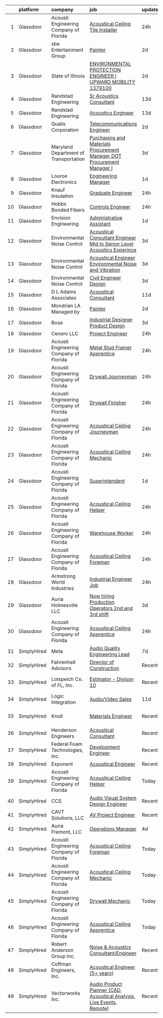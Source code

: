 

|    | platform    | company                                | job                                                                                                                                                                                                                                                                                                                                                                                                                                                                                                                                                                                                                                                                                                                                                                                                                                                                                                                                                                                                                                                                                 | update_time   | location                    |
|---:|:------------|:---------------------------------------|:------------------------------------------------------------------------------------------------------------------------------------------------------------------------------------------------------------------------------------------------------------------------------------------------------------------------------------------------------------------------------------------------------------------------------------------------------------------------------------------------------------------------------------------------------------------------------------------------------------------------------------------------------------------------------------------------------------------------------------------------------------------------------------------------------------------------------------------------------------------------------------------------------------------------------------------------------------------------------------------------------------------------------------------------------------------------------------|:--------------|:----------------------------|
|  1 | Glassdoor   | Acousti Engineering Company of Florida | [Acoustical Ceiling Tile Installer](https://www.glassdoor.com/partner/jobListing.htm?pos=115&ao=1136043&s=58&guid=0000018392661dd4afd180a592502d74&src=GD_JOB_AD&t=SR&vt=w&ea=1&cs=1_069d16dd&cb=1664608509656&jobListingId=1008175288723&jrtk=3-0-1ge96c7flirl6801-1ge96c7g52a4n000-fe2e5b7c3646b781-)                                                                                                                                                                                                                                                                                                                                                                                                                                                                                                                                                                                                                                                                                                                                                                             | 24h           | Raleigh, NC                 |
|  2 | Glassdoor   | sbe Entertainment Group                | [Painter](https://www.glassdoor.com/partner/jobListing.htm?pos=110&ao=1136043&s=58&guid=0000018392661dd4afd180a592502d74&src=GD_JOB_AD&t=SR&vt=w&cs=1_a798200d&cb=1664608509655&jobListingId=1008168647445&jrtk=3-0-1ge96c7flirl6801-1ge96c7g52a4n000-179a9adc8e4838b7-)                                                                                                                                                                                                                                                                                                                                                                                                                                                                                                                                                                                                                                                                                                                                                                                                            | 2d            | Los Angeles, CA             |
|  3 | Glassdoor   | State of Illinois                      | [ENVIRONMENTAL PROTECTION ENGINEER I  UPWARD MOBILITY  1379100](https://www.glassdoor.com/partner/jobListing.htm?pos=129&ao=1136043&s=58&guid=0000018392661dd4afd180a592502d74&src=GD_JOB_AD&t=SR&vt=w&cs=1_972fbd99&cb=1664608509657&jobListingId=1008168511819&jrtk=3-0-1ge96c7flirl6801-1ge96c7g52a4n000-7b46fe9a582937fb-)                                                                                                                                                                                                                                                                                                                                                                                                                                                                                                                                                                                                                                                                                                                                                      | 2d            | Des Plaines, IL             |
|  4 | Glassdoor   | Randstad Engineering                   | [Sr  Acoustics Consultant](https://www.glassdoor.com/partner/jobListing.htm?pos=108&ao=1110586&s=58&guid=0000018392661dd4afd180a592502d74&src=GD_JOB_AD&t=SR&vt=w&ea=1&cs=1_32e35367&cb=1664608509655&jobListingId=1008146395284&cpc=F41FEAB56D215062&jrtk=3-0-1ge96c7flirl6801-1ge96c7g52a4n000-1e37dc136f2d919a--6NYlbfkN0BP0SNj5t90jkfF5SbRhYc-YYyKnIlIACqwosTKYtJiUOp36XFEILIi7NeTHfhZHbsW-mUkTBjl8FIFrTAC_qYAebY_cyQqVvB0MGWr6GAninhmnbYc0H4JvtYHZs8F-JoYQ5N9rHtgPeysiPlaGKR1KA9_fQdLfZFYobIBfkkloJyo65VoNNpSTwP27BvF93i9Y4g5dc_gsiT743ZX10eMQefJzvATFJd8XfPR_eONz-h2XSHXLJPFbmb5kIrdEvR4ExOvRdhXUH8GlIjtNN_equigQ3vysUCOJl_Ko9NO_lHrE-eOWDWe-YN2OZgXCWLy0r03_ObGjkVrfo4X763KGe1dTO7XERMxx-0DViiSciKd8iOlY0GM4-9BR-S7ZRBFU83UjBZf-LFl2lRw7MLDO4zNCJ1jzPlamvoFQdUFp8G43USjTDCA_CVmECSuM9aqDZXEIFl99syLLTnXF4aOVuffxu-NreWF5oHOGJAghxjHob4QepxrfYR9e1gUdSLDQOI42HMLB2algoVyigy2uSuYctxYp-NaIpGW_-ezO-MUrTfcaECUtNI6oigXNszsXt3snur-twJYtEa5K23aWxGK4IgBEQGI_qtpUf_zUTkJbaEgRL-p7iBzJpr1KlAvBdv2FPCrTMn45QYUGEag327l4jUuEBtEuQluq4nItqNPOyEXUsthnDG50yqVuxyiow-4S2g_jnH3Sz7d150W) | 13d           | Los Angeles, CA             |
|  5 | Glassdoor   | Randstad Engineering                   | [Acoustics Engineer](https://www.glassdoor.com/partner/jobListing.htm?pos=109&ao=1110586&s=58&guid=0000018392661dd4afd180a592502d74&src=GD_JOB_AD&t=SR&vt=w&ea=1&cs=1_4f3cba59&cb=1664608509655&jobListingId=1008146395319&cpc=AC285F3A3ECA6BB0&jrtk=3-0-1ge96c7flirl6801-1ge96c7g52a4n000-3533152d33cf8374--6NYlbfkN0BP0SNj5t90jkfF5SbRhYc-YYyKnIlIACqwosTKYtJiUOp36XFEILIi7NeTHfhZHbsW-mUkTBjl8Iw3WU-5SqwJGlMOgw2JpWZkLU-6lAixkGeMfLdqscvBGPGzZn7lcPvC9qIOBKdLZCN761WcXu4-8OKZ7XLBHxweVfOiciQhWyRYmp05zLRNBpz6LUcq1XS5aGsjCMT8SERdbsLDOgaaRWvIK58H6kZYpsPqyekaOowSesT5Ebo2uwzBY1BYJ-_DI-Nvluy_koazg-LHD44ByONVv6p_EeeJth5HgxlC7tTzVTG3hGXH4-4bhUk8DIYGqnDpGbZHrR8L5NYCTkJKvk1bqZnEy_4UwWLXmRLoUTbVrJVBW1UbfKoTAO64U7JG-6T02EYSX14pffZkQTo4pHkcif78bhrzj7XM1CO1FuCYKVnKF4XAlTeK3WdKajAnXsglm0Ny2gwYFHkhZjRahBpoTgPFXsUAz3LFnKpQZRSTQSW8ORDaZQwJFYInAcNaaEfkkkSLM-WfAwxib9MkzIJVaErwxkzfwoP4a5LjcLoLbvEANyv1q7j83OrkkoJKqCTuRgtyZrhJeP_X5glwK17_efHqr6hlhQyqPUHfG6ExbPrj33xpVmp_NJDAAKlT1zSFrJtLdaRwdS8-uk9p5qV2kQWVXPEtpk0fye25hR8Xl3bDN1e9vlWGhrcA614knLJrPcWPPop4ShjSXW9O)       | 13d           | Los Angeles, CA             |
|  6 | Glassdoor   | Qualis Corporation                     | [Telecommunications Engineer](https://www.glassdoor.com/partner/jobListing.htm?pos=125&ao=1136043&s=58&guid=0000018392661dd4afd180a592502d74&src=GD_JOB_AD&t=SR&vt=w&cs=1_f7f8100c&cb=1664608509657&jobListingId=1008169620975&jrtk=3-0-1ge96c7flirl6801-1ge96c7g52a4n000-3278be9d773bd57a-)                                                                                                                                                                                                                                                                                                                                                                                                                                                                                                                                                                                                                                                                                                                                                                                        | 2d            | Orlando, FL                 |
|  7 | Glassdoor   | Maryland Department of Transportation  | [Purchasing and Materials Procurement Manager  DOT Procurement Manager I ](https://www.glassdoor.com/partner/jobListing.htm?pos=127&ao=1136043&s=58&guid=0000018392661dd4afd180a592502d74&src=GD_JOB_AD&t=SR&vt=w&cs=1_a3ab46d7&cb=1664608509657&jobListingId=1008166262988&jrtk=3-0-1ge96c7flirl6801-1ge96c7g52a4n000-9a85fd3ead9655ca-)                                                                                                                                                                                                                                                                                                                                                                                                                                                                                                                                                                                                                                                                                                                                           | 3d            | United States               |
|  8 | Glassdoor   | Louroe Electronics                     | [Engineering Manager](https://www.glassdoor.com/partner/jobListing.htm?pos=123&ao=1136043&s=58&guid=0000018392661dd4afd180a592502d74&src=GD_JOB_AD&t=SR&vt=w&ea=1&cs=1_3b933400&cb=1664608509656&jobListingId=1008172102655&jrtk=3-0-1ge96c7flirl6801-1ge96c7g52a4n000-d0fdc142605e37ae-)                                                                                                                                                                                                                                                                                                                                                                                                                                                                                                                                                                                                                                                                                                                                                                                           | 1d            | Van Nuys, CA                |
|  9 | Glassdoor   | Knauf Insulation                       | [Graduate Engineer](https://www.glassdoor.com/partner/jobListing.htm?pos=119&ao=1136043&s=58&guid=0000018392661dd4afd180a592502d74&src=GD_JOB_AD&t=SR&vt=w&cs=1_aabbe885&cb=1664608509656&jobListingId=1008173881530&jrtk=3-0-1ge96c7flirl6801-1ge96c7g52a4n000-796c1855e555e207-)                                                                                                                                                                                                                                                                                                                                                                                                                                                                                                                                                                                                                                                                                                                                                                                                  | 24h           | Shasta Lake, CA             |
| 10 | Glassdoor   | Hobbs Bonded Fibers                    | [Controls Engineer](https://www.glassdoor.com/partner/jobListing.htm?pos=104&ao=1110586&s=58&guid=0000018392661dd4afd180a592502d74&src=GD_JOB_AD&t=SR&vt=w&ea=1&cs=1_5d9c7d31&cb=1664608509655&jobListingId=1008173577907&cpc=0A88B0016E52E137&jrtk=3-0-1ge96c7flirl6801-1ge96c7g52a4n000-f1685b0ab9c78a31--6NYlbfkN0BHIfC1zsKGIu0R3teaIu8liT7fbRNLaQeDQfcPJweUK7UvDklIW8lY1UVp7Foo4hUTRgncQhd5GoRHcIKAosuaAXc4X6ugByVSc4BNJ7FYwlXYEUDMC16GFqP9iVOzQLkkGGGudUm9ML_-mSQP2R-I2-OX_Bt4unefe6dHFEJPFGD-CLnjywHiserWNtYZ_4zI7i-RpJkXm723FNiPP2ncKH3iFrx0eC6I3gSvKRP2_X8__TKPz_Y7r9z0EsvtDPZt_TiEewiIMUBzSxn6BeW4gLtKLuldhWiN-ocxNOfjiA5g8U4PKoNjKmo8MPJUbuH7aAt9UEOXkiLKxwemdWUpu7ZTmwO6sKTWSFeie0YrXTG6H4GF7zmQHVvJKoFNUn7Q6SB_MHxg4gn9ZcFJRGrTHCKycMVwogPvDQABSuajmfWZm43dZrLENpFeKA5poR3zJNAnfRw69DmM0gRsMaAdjIz8eh3hvkQkICg_aF_Y3k5Pgv1t27r7mPtNO8HXJlQAtfDFeRJCad38w2ConPj0)                                                                                                                                                                                                        | 24h           | Waco, TX                    |
| 11 | Glassdoor   | Envision Engineering                   | [Administrative Assistant](https://www.glassdoor.com/partner/jobListing.htm?pos=107&ao=1110586&s=58&guid=0000018392661dd4afd180a592502d74&src=GD_JOB_AD&t=SR&vt=w&ea=1&cs=1_268f08cb&cb=1664608509655&jobListingId=1008171486109&cpc=334ABAF5D42DC775&jrtk=3-0-1ge96c7flirl6801-1ge96c7g52a4n000-8cb93e274bfd4bfa--6NYlbfkN0CdcVd3SDA1nO7RkKTAACmPV4xEt72Vls8LI2dqcgyOeOXXVjLtJUeiAFMYtXEAnZRGP3dHYzgAh7pRqR44jj9NS23K3xf5zKbmI5dSsDVfGJhy7zuc0ks65XxgM6X-E_d7YQiNt6stxlefXTwKgezkZsYOpULjuVRN9_-tyxuaKIn_7zR7_eGT28Z0Y4U-zUaDnhJyJJOjnSP1Br9WhexT6Y_WWyqv22JsZbDux1bsDfrfLYnRqpJP7X_O0m_TPUkD7LwcUfQZzAHFHOGgmHJg652gMUQVhimUDc7xf604WH79r1BUdIiPh__kr38FqQhK_WUYaRDWcs6wvDdxa0r82eyivRD7UxV2dd8u-9dIJoJnYjeR1tGSL8gf4Nxm-b_Li4LaWfeGwJojX0eX2jV0yVBPxxxOanajhX8oYQI_jfT_sHpVmUm6JAlrrVHB_i_f1eUIkayjJfgQxnRqBw_kDOqLFdrcAnoysAvnHy2LpDSiXnxrpDV8cUCO2ywyiqXT8mVgMEpfug%3D%3D)                                                                                                                                                                                                     | 1d            | Salt Lake City, UT          |
| 12 | Glassdoor   | Environmental Noise Control            | [Acoustical Consultant Engineer   Mid to Senior Level Acoustics Experince](https://www.glassdoor.com/partner/jobListing.htm?pos=105&ao=1110586&s=58&guid=0000018392661dd4afd180a592502d74&src=GD_JOB_AD&t=SR&vt=w&ea=1&cs=1_2fca81d7&cb=1664608509655&jobListingId=1008165868399&cpc=5E31031E1AFF45A7&jrtk=3-0-1ge96c7flirl6801-1ge96c7g52a4n000-8419fb19ab88a12a--6NYlbfkN0A1Hx1H8Z_ZGf51L8iwGP-htVtHzPykBAmnYM3BEYS-BvsGirRlYU1Nq4sFYKx2S2aUIyOPYVNFN3y3qjSgzh43VJTQhzYsw0Hj4kLOgnUeLn804h5YKg81bizjarH6zRGh9Nib-Iuz-joiygSL3koD4-TkjlVhnPLjK5FZjhacfQlvlY6j-o_DlbTucE_WPgCyitMSUl1JPkvTHcPg4gs__tzYWDJcmbQlDqUgaL61l6fNqWdkMExjNXUxtV-O1rTas97EUzVF4_F8VW9cVYxl68j6paVli7kcuLStkdj_0t9XlqFUOtPa4tfLo8_7xypRyAUpUfjpssU5G4ZUxMAWh4SIKinFfd0R3pvUDJbcguyIyZo7KLQ4QJr-TSY6po4VsMzPmVnpq3UbD6euIonF5g01aQc4obuM335jbnm3Qxi4KqiUHEtg_VC3t_SMQe7hkuYUaA2Gw2zeeVE5N7crViUZtKqfbhayhF0OiaLwuR4UbUDaYmJS2JF4eWi6tdgMS3CaOF3sZ5V36Yp8Ddw2DOu36Euv-z7A_sLc8tOeXnmtg9ZEZbzy9ArimB8MtfY%3D)                                                                                                   | 3d            | Hawthorne, CA               |
| 13 | Glassdoor   | Environmental Noise Control            | [Acoustical Engineer   Environmental Noise and Vibration](https://www.glassdoor.com/partner/jobListing.htm?pos=102&ao=1110586&s=58&guid=0000018392661dd4afd180a592502d74&src=GD_JOB_AD&t=SR&vt=w&ea=1&cs=1_adc1a68a&cb=1664608509654&jobListingId=1008166047462&cpc=3E2BFC0D8D8346C2&jrtk=3-0-1ge96c7flirl6801-1ge96c7g52a4n000-71dc3942ea54729c--6NYlbfkN0A1Hx1H8Z_ZGf51L8iwGP-htVtHzPykBAmnYM3BEYS-BvsGirRlYU1NDWbTXOGZ0m1hsYW9wVsoEhx_dOcX4GM4CZCe5cFEZgbb3LYm8-haxjVkV6M_mtJs-u76s4g73LGGdp5S65QbzK-hL-fZ35ks9_y8AGLFb1gltGzZHZmP1yFK0lp9LKh9Fi2RvNU8ys2PlUrBVvjfhktbCSgk9-XopMNlAT4NMwvFz1ovtc0NdG5bSOs05YjISM8jTPDIMCpsX93fxbRVzer5ruhIxmWbCzvb6iqb58RgvxLp9pRU5KzP6vBkepe65WxZZugAbQf3p19-AQQMo2l-vIK98wJYbKcbi7OXaZAIeLg3OX7hjSzzwwkVRfLNQakdCQU9nxOz6blaIe9UwRJPAE4msZxIIq4-XNvQUHOCwqnqUfBdELUem4raMRHg3IlMt0W5efud-6Y_cMRlBDXjE7jsGbt1KtovejGUbeKiNJ4VwQRGV85p7yECEDYNG-cmkERwLWuAlC54NarOijjw6iJCafaf4JPVDBIE9oooGIicfXzqnlt3tFSanImd)                                                                                                                                  | 3d            | Manhattan Beach, CA         |
| 14 | Glassdoor   | Environmental Noise Control            | [Civil Engineer   Design](https://www.glassdoor.com/partner/jobListing.htm?pos=103&ao=1110586&s=58&guid=0000018392661dd4afd180a592502d74&src=GD_JOB_AD&t=SR&vt=w&ea=1&cs=1_9b7d4f3c&cb=1664608509655&jobListingId=1008165704165&cpc=8C58C94241DEAF58&jrtk=3-0-1ge96c7flirl6801-1ge96c7g52a4n000-d7d74d938779f180--6NYlbfkN0BTT1lo8Jwdy_hu5PBsWOg-OgEs4ry3bvHurgSPaoaOHGYXVKu2ClIZ4aRAGYzihCb0xoeKZFyug_bPI0ex3HtEUvlae8VUg30XJL36zcOQKicGT_qIP7lUu6huKsn07yBx0moIaEX6HRK3Bzqifwhl17y0HB7Itfg6R59nek0hf0BBtW72puwxpHwu6CFzDlrx93JFfSa_zhKzkjLJYKWIXHPr9O3qTKdqmVNGz0zc6NUz9fFPP0GzoohwuSXDHU3xxsZXNgDzzKE4r6jfWBzxjV5kiIt1KjahI19dAhv-olS7772pVG-gZyxcYgMJqBWrnKZg-CSobyiqtjsasTW8acewXrKq2P7ZAe-izM-Ht6WpkKY5O-OpdtLLyDYX8uPwBr7eMm2EM3enoaLhUWERnuBkh6bFMFU6AE6VYCL7DV_ckvM4R6pJxkodzgzBitAj-36A404ytGVNH6040-YLtECr_JGhwZUySbXqhA-ziJwVKWTbyI7smgQPVkOZYWadWkCPd2Ob1A%3D%3D)                                                                                                                                                                                                      | 3d            | Los Angeles, CA             |
| 15 | Glassdoor   | D L  Adams Associates                  | [Acoustical Consultant](https://www.glassdoor.com/partner/jobListing.htm?pos=101&ao=1110586&s=58&guid=0000018392661dd4afd180a592502d74&src=GD_JOB_AD&t=SR&vt=w&ea=1&cs=1_e8a43279&cb=1664608509654&jobListingId=1008149329605&cpc=8506CCAEAF70E016&jrtk=3-0-1ge96c7flirl6801-1ge96c7g52a4n000-b46cae4e1666151b--6NYlbfkN0APToHrk7ILONyRglvlT3LJMO76dZGJsKlG8WQjsY8CqyctU8l7pwUliQ8pHHkuPa28KFjsaeD10_YHeVjYoE9qotpkY5gr-0PncmyQscEUcpqZQ4Umn0swjJ6qv_F4Mx1y4zvh69aLLEaKMWTg_NUwD4gI2cegQLCXrNDMkCKdZns0xZLAZx-0joiFHIRT-gcVsIPgwViWxoKHllWhY8doWvibKOXnEcqjgZ5DXUNiA7v7BtMjKxoFJno8F6t_55uSHLvk_vleexBrterXTOC_qGJQWPtEGW9oa9BycPs-ib3Kx2QozVXOMASJ1B_-OAA1RdtLQ5Pr0G5S1Balxwsif5VxmN5JnDBcT6KNXDXdAxqibPUHffYYtAoKS6G7rknaDdHzgH9dxaYIFZnIwbVuy0liPefXGysIK0S9tpVc166kBZKqxTkwYufCmN-emzDLCF5m_ZO5E3oJsXVgzYFUB43unELU5_5x12xb2f0bxFj3ZswfbC-tMHrM_0hc5eDCZO1Fc81C1g%3D%3D)                                                                                                                                                                                                        | 11d           | Denver, CO                  |
| 16 | Glassdoor   | Mondrian LA  Managed by                | [Painter](https://www.glassdoor.com/partner/jobListing.htm?pos=111&ao=1136043&s=58&guid=0000018392661dd4afd180a592502d74&src=GD_JOB_AD&t=SR&vt=w&cs=1_c68b422e&cb=1664608509655&jobListingId=1008168684027&jrtk=3-0-1ge96c7flirl6801-1ge96c7g52a4n000-a77a5624c3b2a561-)                                                                                                                                                                                                                                                                                                                                                                                                                                                                                                                                                                                                                                                                                                                                                                                                            | 2d            | Los Angeles, CA             |
| 17 | Glassdoor   | Bose                                   | [Industrial Designer   Product Design](https://www.glassdoor.com/partner/jobListing.htm?pos=112&ao=1136043&s=58&guid=0000018392661dd4afd180a592502d74&src=GD_JOB_AD&t=SR&vt=w&cs=1_c7ab8982&cb=1664608509655&jobListingId=1008165078786&jrtk=3-0-1ge96c7flirl6801-1ge96c7g52a4n000-10650a6c080598d6-)                                                                                                                                                                                                                                                                                                                                                                                                                                                                                                                                                                                                                                                                                                                                                                               | 3d            | Framingham, MA              |
| 18 | Glassdoor   | Cenero  LLC                            | [Project Engineer](https://www.glassdoor.com/partner/jobListing.htm?pos=126&ao=1136043&s=58&guid=0000018392661dd4afd180a592502d74&src=GD_JOB_AD&t=SR&vt=w&cs=1_6af10739&cb=1664608509657&jobListingId=1008174995392&jrtk=3-0-1ge96c7flirl6801-1ge96c7g52a4n000-d2e8614165f1cda2-)                                                                                                                                                                                                                                                                                                                                                                                                                                                                                                                                                                                                                                                                                                                                                                                                   | 24h           | Lebanon, NJ                 |
| 19 | Glassdoor   | Acousti Engineering Company of Florida | [Metal Stud Framer Apprentice](https://www.glassdoor.com/partner/jobListing.htm?pos=128&ao=1136043&s=58&guid=0000018392661dd4afd180a592502d74&src=GD_JOB_AD&t=SR&vt=w&ea=1&cs=1_cea5afb2&cb=1664608509657&jobListingId=1008175288732&jrtk=3-0-1ge96c7flirl6801-1ge96c7g52a4n000-99f14df1a4cee745-)                                                                                                                                                                                                                                                                                                                                                                                                                                                                                                                                                                                                                                                                                                                                                                                  | 24h           | Orlando, FL                 |
| 20 | Glassdoor   | Acousti Engineering Company of Florida | [Drywall Journeyman](https://www.glassdoor.com/partner/jobListing.htm?pos=124&ao=1136043&s=58&guid=0000018392661dd4afd180a592502d74&src=GD_JOB_AD&t=SR&vt=w&ea=1&cs=1_645219a5&cb=1664608509656&jobListingId=1008175288690&jrtk=3-0-1ge96c7flirl6801-1ge96c7g52a4n000-388a8ccfa4b6b5e9-)                                                                                                                                                                                                                                                                                                                                                                                                                                                                                                                                                                                                                                                                                                                                                                                            | 24h           | Alachua, FL                 |
| 21 | Glassdoor   | Acousti Engineering Company of Florida | [Drywall Finisher](https://www.glassdoor.com/partner/jobListing.htm?pos=122&ao=1136043&s=58&guid=0000018392661dd4afd180a592502d74&src=GD_JOB_AD&t=SR&vt=w&ea=1&cs=1_25fc5a8b&cb=1664608509656&jobListingId=1008174937983&jrtk=3-0-1ge96c7flirl6801-1ge96c7g52a4n000-e7579e801eed8fe3-)                                                                                                                                                                                                                                                                                                                                                                                                                                                                                                                                                                                                                                                                                                                                                                                              | 24h           | Rockledge, FL               |
| 22 | Glassdoor   | Acousti Engineering Company of Florida | [Acoustical Ceiling Journeyman](https://www.glassdoor.com/partner/jobListing.htm?pos=120&ao=1136043&s=58&guid=0000018392661dd4afd180a592502d74&src=GD_JOB_AD&t=SR&vt=w&ea=1&cs=1_54d2d096&cb=1664608509656&jobListingId=1008175288733&jrtk=3-0-1ge96c7flirl6801-1ge96c7g52a4n000-e553b2bf2ab90a92-)                                                                                                                                                                                                                                                                                                                                                                                                                                                                                                                                                                                                                                                                                                                                                                                 | 24h           | West Palm Beach, FL         |
| 23 | Glassdoor   | Acousti Engineering Company of Florida | [Acoustical Ceiling Mechanic](https://www.glassdoor.com/partner/jobListing.htm?pos=117&ao=1136043&s=58&guid=0000018392661dd4afd180a592502d74&src=GD_JOB_AD&t=SR&vt=w&ea=1&cs=1_c81d6637&cb=1664608509656&jobListingId=1008174320165&jrtk=3-0-1ge96c7flirl6801-1ge96c7g52a4n000-a9fa520409dceea8-)                                                                                                                                                                                                                                                                                                                                                                                                                                                                                                                                                                                                                                                                                                                                                                                   | 24h           | Charlotte, NC               |
| 24 | Glassdoor   | Acousti Engineering Company of Florida | [Superintendent](https://www.glassdoor.com/partner/jobListing.htm?pos=121&ao=1136043&s=58&guid=0000018392661dd4afd180a592502d74&src=GD_JOB_AD&t=SR&vt=w&ea=1&cs=1_8b774adf&cb=1664608509656&jobListingId=1008171588101&jrtk=3-0-1ge96c7flirl6801-1ge96c7g52a4n000-3449c3b8254a67ee-)                                                                                                                                                                                                                                                                                                                                                                                                                                                                                                                                                                                                                                                                                                                                                                                                | 1d            | Miami, FL                   |
| 25 | Glassdoor   | Acousti Engineering Company of Florida | [Acoustical Ceiling Helper](https://www.glassdoor.com/partner/jobListing.htm?pos=114&ao=1136043&s=58&guid=0000018392661dd4afd180a592502d74&src=GD_JOB_AD&t=SR&vt=w&ea=1&cs=1_368316e3&cb=1664608509655&jobListingId=1008174938016&jrtk=3-0-1ge96c7flirl6801-1ge96c7g52a4n000-72e1fdc3bbb343a1-)                                                                                                                                                                                                                                                                                                                                                                                                                                                                                                                                                                                                                                                                                                                                                                                     | 24h           | Rockledge, FL               |
| 26 | Glassdoor   | Acousti Engineering Company of Florida | [Warehouse Worker](https://www.glassdoor.com/partner/jobListing.htm?pos=113&ao=1136043&s=58&guid=0000018392661dd4afd180a592502d74&src=GD_JOB_AD&t=SR&vt=w&ea=1&cs=1_f9fbed1b&cb=1664608509655&jobListingId=1008174937984&jrtk=3-0-1ge96c7flirl6801-1ge96c7g52a4n000-c5cb6c0ec3ad63fc-)                                                                                                                                                                                                                                                                                                                                                                                                                                                                                                                                                                                                                                                                                                                                                                                              | 24h           | Rockledge, FL               |
| 27 | Glassdoor   | Acousti Engineering Company of Florida | [Acoustical Ceiling Foreman](https://www.glassdoor.com/partner/jobListing.htm?pos=130&ao=1136043&s=58&guid=0000018392661dd4afd180a592502d74&src=GD_JOB_AD&t=SR&vt=w&ea=1&cs=1_dd47106f&cb=1664608509657&jobListingId=1008174938023&jrtk=3-0-1ge96c7flirl6801-1ge96c7g52a4n000-6d3be1e3aed5c571-)                                                                                                                                                                                                                                                                                                                                                                                                                                                                                                                                                                                                                                                                                                                                                                                    | 24h           | Nashville, TN               |
| 28 | Glassdoor   | Armstrong World Industries             | [Industrial Engineer Job](https://www.glassdoor.com/partner/jobListing.htm?pos=118&ao=1136043&s=58&guid=0000018392661dd4afd180a592502d74&src=GD_JOB_AD&t=SR&vt=w&cs=1_8c9bb70f&cb=1664608509656&jobListingId=1008174632695&jrtk=3-0-1ge96c7flirl6801-1ge96c7g52a4n000-8874c6016290b93c-)                                                                                                                                                                                                                                                                                                                                                                                                                                                                                                                                                                                                                                                                                                                                                                                            | 24h           | Macon, GA                   |
| 29 | Glassdoor   | Auria Holmesville  LLC                 | [Now hiring Production Operators 2nd and 3rd shift](https://www.glassdoor.com/partner/jobListing.htm?pos=106&ao=1110586&s=58&guid=0000018392661dd4afd180a592502d74&src=GD_JOB_AD&t=SR&vt=w&ea=1&cs=1_d6a916e5&cb=1664608509655&jobListingId=1008165712134&cpc=A8EA696C92E7776B&jrtk=3-0-1ge96c7flirl6801-1ge96c7g52a4n000-774be9e29f9e1d9c--6NYlbfkN0CYq252up1RlunyTpquboaD00VQoFHGwxopcVBoMHAHGBEuT4Zox2IIz_foSDa4JWYgsuiI5M-1c5vZl0APCacPruZHzH41gsU0yWPjW0wLq6ZTBkE2LRuPiE_H3oO8WkEcuIKcedjZFwa6Owzd-sjOWajf1xV-G4LG53TUPSmkAq0lP9KsBsIo2rH44hx9fjM-odXPrlQE9p4xcNwubC7y_15yvGkNsprx7-pE_Vjgj5AqGtFR3tOQKHYgOduk_OnA1DaP5c2QYEpzHDYp-Wcq2_bC8LiWG90hjL99k0Qce7eZ2tnydT0WkjeuvoOCY87R6dxJzB40_8lK3f08Y2sBq_VOK0Z2ALfa3TPfrNYucuqNMsQx9c2APqRW0qL1ywjghPgdOCm1bFCZuxnwebkfVFO4ty_aoYFrN3b1vdFPFDRKvc-cBE1khVQvLNusddHG94mZsCvPmeRWAPO5y0syGH0xyGVtz4VbMYHJhEwVbmPpc9oqXcBYHk861nljm3n_uOGri8hGbGOT_dFhJ1T0)                                                                                                                                                                        | 3d            | Holmesville, OH             |
| 30 | Glassdoor   | Acousti Engineering Company of Florida | [Acoustical Ceiling Apprentice](https://www.glassdoor.com/partner/jobListing.htm?pos=116&ao=1136043&s=58&guid=0000018392661dd4afd180a592502d74&src=GD_JOB_AD&t=SR&vt=w&ea=1&cs=1_98c1176a&cb=1664608509656&jobListingId=1008174320150&jrtk=3-0-1ge96c7flirl6801-1ge96c7g52a4n000-bf7e94424865c2dd-)                                                                                                                                                                                                                                                                                                                                                                                                                                                                                                                                                                                                                                                                                                                                                                                 | 24h           | Charlotte, NC               |
| 31 | SimplyHired | Meta                                   | [Audio Quality Engineering Lead](https://www.simplyhired.com/job/F0446cwKlqB4Kv-tfmFRyIOP_BMQqdTN6C9y_XeAv_2qdSRiJrc20A?q=acoustical+engineering)                                                                                                                                                                                                                                                                                                                                                                                                                                                                                                                                                                                                                                                                                                                                                                                                                                                                                                                                   | 7d            | Remote +2 locations         |
| 32 | SimplyHired | Fahrenheit Advisors                    | [Director of Construction](https://www.simplyhired.com/job/wHiPUB06TqviDxr5Gl88l6Ff1Z6G6KJ76rpZDLpO34Nzw1Q6lA7WBg?q=acoustical+engineering)                                                                                                                                                                                                                                                                                                                                                                                                                                                                                                                                                                                                                                                                                                                                                                                                                                                                                                                                         | Recently      | Martinsville, VA            |
| 33 | SimplyHired | Lotspeich Co. of FL, Inc.              | [Estimator - Divison 10](https://www.simplyhired.com/job/EPR_e1AeGaNHbEng1mUbU88eMuP0RNGqElYd9vycWjrUZzqiquscuA?q=acoustical+engineering)                                                                                                                                                                                                                                                                                                                                                                                                                                                                                                                                                                                                                                                                                                                                                                                                                                                                                                                                           | Recently      | Fort Lauderdale, FL         |
| 34 | SimplyHired | Logic Integration                      | [Audio/Video Sales](https://www.simplyhired.com/job/GP-EWljQwTOYDtjnRII4saJHnPLbPBEW0Ps2xIp8qwDC9jaQLxi63g?q=acoustical+engineering)                                                                                                                                                                                                                                                                                                                                                                                                                                                                                                                                                                                                                                                                                                                                                                                                                                                                                                                                                | 11d           | Lone Tree, CO               |
| 35 | SimplyHired | Knoll                                  | [Materials Engineer](https://www.simplyhired.com/job/ORGnbKV7ZjQ5XprXt8KcqFAFLBoQ1kq-IEfZJdgTi2EdM82_2tZSuQ?q=acoustical+engineering)                                                                                                                                                                                                                                                                                                                                                                                                                                                                                                                                                                                                                                                                                                                                                                                                                                                                                                                                               | Recently      | East Greenville, PA         |
| 36 | SimplyHired | Henderson Engineers                    | [Acoustical Consultant](https://www.simplyhired.com/job/eUozg0COUTagAe9IZamS1zUaMXCsMz97T7hC9QAJ6Yf6SNVhzyiIkg?q=acoustical+engineering)                                                                                                                                                                                                                                                                                                                                                                                                                                                                                                                                                                                                                                                                                                                                                                                                                                                                                                                                            | Recently      | United States               |
| 37 | SimplyHired | Federal Foam Technologies, Inc.        | [Development Engineer](https://www.simplyhired.com/job/OZRL5QxFyiVH1G9AWySM02YHcEKgtv3NlEZpMASq0VP6DsB2Xse8nA?q=acoustical+engineering)                                                                                                                                                                                                                                                                                                                                                                                                                                                                                                                                                                                                                                                                                                                                                                                                                                                                                                                                             | Recently      | New Richmond, WI            |
| 38 | SimplyHired | Exponent                               | [Acoustical Engineer](https://www.simplyhired.com/job/nMy82zE1F-azJoMBlwlsWpvjOaLhPcZvJxPU7KQIycRYMIdhZk4m3w?q=acoustical+engineering)                                                                                                                                                                                                                                                                                                                                                                                                                                                                                                                                                                                                                                                                                                                                                                                                                                                                                                                                              | Recently      | Denver, CO                  |
| 39 | SimplyHired | Acousti Engineering Company of Florida | [Acoustical Ceiling Helper](https://www.simplyhired.com/job/xEvL7gzYOBRE4kcAJ-mj8pylvZd_NIR0L1dzbInC9XJPdeQatoIZyA?q=acoustical+engineering)                                                                                                                                                                                                                                                                                                                                                                                                                                                                                                                                                                                                                                                                                                                                                                                                                                                                                                                                        | Today         | Rockledge, FL +4 locations  |
| 40 | SimplyHired | CCS                                    | [Audio Visual System Design Engineer](https://www.simplyhired.com/job/ary5z9j2es4oPMAOjusLJHyf7K-36e4_CuOld61njGzpItTv9_0cKA?q=acoustical+engineering)                                                                                                                                                                                                                                                                                                                                                                                                                                                                                                                                                                                                                                                                                                                                                                                                                                                                                                                              | Recently      | Denver, CO                  |
| 41 | SimplyHired | CAVT Solutions, LLC                    | [AV Project Engineer](https://www.simplyhired.com/job/QyWO_lH0zp6hiPORvJqW7dv6dQq72igDnDnDg_0tKpIYvAC65Ytwmg?q=acoustical+engineering)                                                                                                                                                                                                                                                                                                                                                                                                                                                                                                                                                                                                                                                                                                                                                                                                                                                                                                                                              | Recently      | North Andover, MA           |
| 42 | SimplyHired | Auria Fremont, LLC                     | [Operations Manager](https://www.simplyhired.com/job/ao7Et2HE56l95FAr7lP8i5Qs9SbyTVwBoXRkN1ovgvCdMevnrUdWhQ?q=acoustical+engineering)                                                                                                                                                                                                                                                                                                                                                                                                                                                                                                                                                                                                                                                                                                                                                                                                                                                                                                                                               | 4d            | Fremont, OH                 |
| 43 | SimplyHired | Acousti Engineering Company of Florida | [Acoustical Ceiling Foreman](https://www.simplyhired.com/job/BnI2mnZJhpT3lFbXDstpcyCsyhhhi9r6IAt5l_vYrI1usfSw6XNLOw?q=acoustical+engineering)                                                                                                                                                                                                                                                                                                                                                                                                                                                                                                                                                                                                                                                                                                                                                                                                                                                                                                                                       | Today         | Nashville, TN +1 location   |
| 44 | SimplyHired | Acousti Engineering Company of Florida | [Acoustical Ceiling Mechanic](https://www.simplyhired.com/job/ocjPJ-eOU0t4GSodM8YYdNMambOTQrdchVOpd_U3WPwCcgoRPrEF4w?q=acoustical+engineering)                                                                                                                                                                                                                                                                                                                                                                                                                                                                                                                                                                                                                                                                                                                                                                                                                                                                                                                                      | Today         | Nashville, TN +7 locations  |
| 45 | SimplyHired | Acousti Engineering Company of Florida | [Drywall Mechanic](https://www.simplyhired.com/job/8UY6F_b12zFpbalVeX2uhNL2OKguifpDe7G7eHRZ0T9TE0MM6YhVeQ?q=acoustical+engineering)                                                                                                                                                                                                                                                                                                                                                                                                                                                                                                                                                                                                                                                                                                                                                                                                                                                                                                                                                 | Today         | Huntsville, AL +3 locations |
| 46 | SimplyHired | Acousti Engineering Company of Florida | [Acoustical Ceiling Apprentice](https://www.simplyhired.com/job/Nq77yuxz6uE3GJ0rC3jBgdymneoVxkvq9Krd0_C_9j6iqXgmmeJldA?q=acoustical+engineering)                                                                                                                                                                                                                                                                                                                                                                                                                                                                                                                                                                                                                                                                                                                                                                                                                                                                                                                                    | Today         | Charlotte, NC +3 locations  |
| 47 | SimplyHired | Robert Anderson Group Inc.             | [Noise & Acoustics Consultant/Engineer](https://www.simplyhired.com/job/3RQyZ2epzGM_J7msygI1rKSrCCt5vftupBGmy5O7vl85YaWUn7J1Hw?q=acoustical+engineering)                                                                                                                                                                                                                                                                                                                                                                                                                                                                                                                                                                                                                                                                                                                                                                                                                                                                                                                            | Recently      | Dearborn, MI                |
| 48 | SimplyHired | Coffman Engineers, Inc.                | [Acoustical Engineer (5+ years)](https://www.simplyhired.com/job/41tWoBJcKrR8QUvQL1EiSHWSTKwAGkBvZPZm29tgw-z1X2I1xOD9kA?q=acoustical+engineering)                                                                                                                                                                                                                                                                                                                                                                                                                                                                                                                                                                                                                                                                                                                                                                                                                                                                                                                                   | Recently      | San Diego, CA               |
| 49 | SimplyHired | Vectorworks Inc.                       | [Audio Product Planner (CAD, Acoustical Analysis, Live Events, Remote)](https://www.simplyhired.com/job/E5uA4eEtjE3Tya_IrOpPKicSbSUt30SxoOGrwiAQ-0BqUuKs5xj0gw?q=acoustical+engineering)                                                                                                                                                                                                                                                                                                                                                                                                                                                                                                                                                                                                                                                                                                                                                                                                                                                                                            | Recently      | United States               |